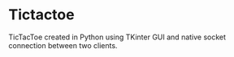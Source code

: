# Tictactoe

TicTacToe created in Python using TKinter GUI and native socket connection between two clients.

